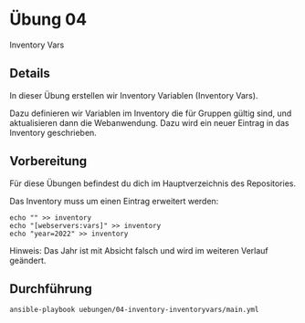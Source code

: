 # Übung 04

Inventory Vars

## Details

In dieser Übung erstellen wir Inventory Variablen (Inventory Vars).

Dazu definieren wir Variablen im Inventory die für Gruppen gültig sind, und aktualisieren dann die Webanwendung.
Dazu wird ein neuer Eintrag in das Inventory geschrieben.

## Vorbereitung

Für diese Übungen befindest du dich im Hauptverzeichnis des Repositories.

Das Inventory muss um einen Eintrag erweitert werden:

```
echo "" >> inventory
echo "[webservers:vars]" >> inventory
echo "year=2022" >> inventory
```

Hinweis: Das Jahr ist mit Absicht falsch und wird im weiteren Verlauf geändert.

## Durchführung

```
ansible-playbook uebungen/04-inventory-inventoryvars/main.yml
```

